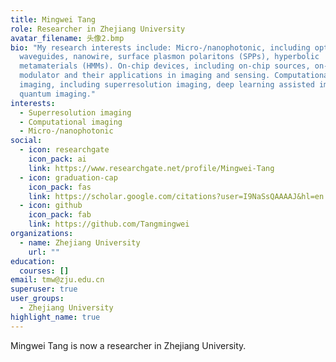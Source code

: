 ```yaml
---
title: Mingwei Tang
role: Researcher in Zhejiang University
avatar_filename: 头像2.bmp
bio: "My research interests include: Micro-/nanophotonic, including optical
  waveguides, nanowire, surface plasmon polaritons (SPPs), hyperbolic
  metamaterials (HMMs). On-chip devices, including on-chip sources, on-chip
  modulator and their applications in imaging and sensing. Computational
  imaging, including superresolution imaging, deep learning assisted imaging and
  quantum imaging."
interests:
  - Superresolution imaging
  - Computational imaging
  - Micro-/nanophotonic
social:
  - icon: researchgate
    icon_pack: ai
    link: https://www.researchgate.net/profile/Mingwei-Tang
  - icon: graduation-cap
    icon_pack: fas
    link: https://scholar.google.com/citations?user=I9NaSsQAAAAJ&hl=en
  - icon: github
    icon_pack: fab
    link: https://github.com/Tangmingwei
organizations:
  - name: Zhejiang University
    url: ""
education:
  courses: []
email: tmw@zju.edu.cn
superuser: true
user_groups:
  - Zhejiang University
highlight_name: true
---
```

Mingwei Tang is now a researcher in Zhejiang University.